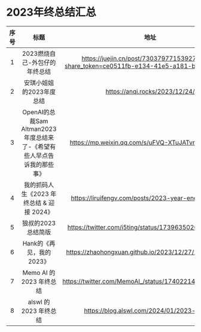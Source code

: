 # 2023年终总结汇总

| 序号 | 标题 | 地址 |
| :----:| :----:  | :----: |
| 1 | 2023燃烧自己-外包仔的年终总结 | https://juejin.cn/post/7303797715392708660?share_token=ce0511fb-e134-41e5-a181-b0782347fe2d |
| 2 | 安琪小姐姐的2023年度总结 | https://anqi.rocks/2023/12/24/ |
| 3 | OpenAI的总裁Sam Altman2023年度总结来了-《希望有些人早点告诉我的那些事》 |https://mp.weixin.qq.com/s/uFVQ-XTuJATvnoxW-RXufQ |
| 4 | 我的抓码人生《2023 年终总结 & 迎接 2024》 | https://liruifengv.com/posts/2023-year-end-summary/ |
| 5 | 狼叔的2023总结简版 | https://twitter.com/i5ting/status/1739635026118287436 |
| 6 | Hank的《再见，我的2023》 | https://zhaohongxuan.github.io/2023/12/27/2023-review/ |
| 7 | Memo AI 的 2023 年终总结 | https://twitter.com/MemoAI_/status/1740221445031284792 |
| 8 | alswl 的 2023 年终总结 | https://blog.alswl.com/2024/01/2023-review/ |
